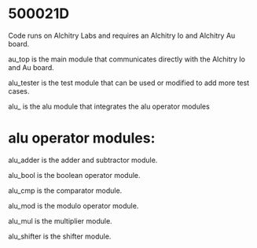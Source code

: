 # 500021D

Code runs on Alchitry Labs and requires an Alchitry Io and Alchitry Au board.

au_top is the main module that communicates directly with the Alchitry Io and Au board.

alu_tester is the test module that can be used or modified to add more test cases.

alu_ is the alu module that integrates the alu operator modules

# alu operator modules:

alu_adder is the adder and subtractor module.

alu_bool is the boolean operator module.

alu_cmp is the comparator module.

alu_mod is the modulo operator module.

alu_mul is the multiplier module.

alu_shifter is the shifter module.
